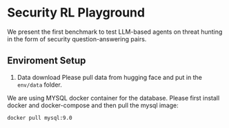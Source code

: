 # Security RL Playground

We present the first benchmark to test LLM-based agents on threat hunting in the form of security question-answering pairs.


## Enviroment Setup

1. Data download
Please pull data from hugging face and put in the `env/data` folder.



We are using MYSQL docker container for the database. Please first install docker and docker-compose and then pull the mysql image:

```bash
docker pull mysql:9.0
```

